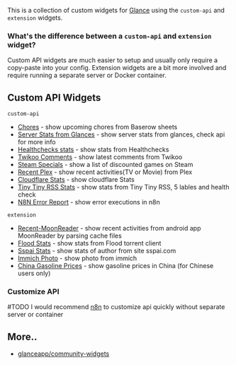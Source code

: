 This is a collection of custom widgets for [Glance](https://github.com/glanceapp/glance) using the `custom-api` and `extension` widgets.

### What's the difference between a `custom-api` and `extension` widget?

Custom API widgets are much easier to setup and usually only require a copy-paste into your config. Extension widgets are a bit more involved and require running a separate server or Docker container.

## Custom API Widgets

`custom-api`
- [Chores](widgets/chores-from-baserow/README.md) - show upcoming chores from Baserow sheets
- [Server Stats from Glances](widgets/server-stats-from-glances/README.md) - show server stats from glances, check api for more info
- [Healthchecks stats](widgets/healthchecks-stats/README.md) - show stats from Healthchecks 
- [Twikoo Comments](widgets/recent-twikoo-comments/README.md) - show latest comments from Twikoo 
- [Steam Specials](widgets/steam-specials/README.md) - show a list of discounted games on Steam
- [Recent Plex](widgets/recent-plex/README.md) - show recent activities(TV or Movie) from Plex
- [Cloudflare Stats](widgets/cloudflare-stats/README.md) - show cloudflare Stats
- [Tiny Tiny RSS Stats](widgets/ttrss-stats/README.md) - show stats from Tiny Tiny RSS, 5 lables and health check
- [N8N Error Report](widgets/n8n-error-report/README.md) - show error executions in n8n

`extension`
- [Recent-MoonReader](widgets/recent-moonreader/README.md) - show recent activities from android app MoonReader by parsing cache files
- [Flood Stats](widgets/flood-stats/README.md) - show stats from Flood torrent client
- [Sspai Stats](widgets/sspai-stats/README.md) - show stats of author from site sspai.com
- [Immich Photo](widgets/immich-photo/README.md) - show photo from immich
- [China Gasoline Prices](widgets/China-gasoline-prices/README.md) - show gasoline prices in China (for Chinese users only)

### Customize API 

#TODO
I would recommend [n8n](http://github.com/n8n-io/n8n) to customize api quickly without separate server or container

## More..

- [glanceapp/community-widgets](https://github.com/glanceapp/community-widgets)